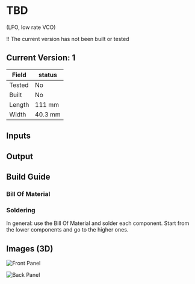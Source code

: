 # TBD
(LFO, low rate VCO)

!! The current version has not been built or tested

## Current Version: 1

| Field  | status  |
|--------|---------|
| Tested | No      |
| Built  | No      |
| Length | 111 mm  |
| Width  | 40.3 mm |

## Inputs


## Output

## Build Guide

### Bill Of Material

### Soldering

In general: use the Bill Of Material and solder each component. Start from the lower components and go to the higher ones.


## Images (3D)

![Front Panel](./img/vixen_3D_front.png)

![Back Panel](./img/vixen_3D_back.png)
